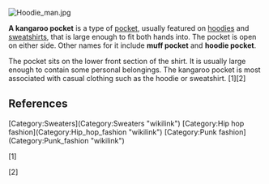 ![](Hoodie_man.jpg "Hoodie_man.jpg")

**A kangaroo pocket** is a type of [pocket](pocket "wikilink"), usually
featured on [hoodies](hoodies "wikilink") and
[sweatshirts](sweatshirts "wikilink"), that is large enough to fit both
hands into. The pocket is open on either side. Other names for it
include **muff pocket** and **hoodie pocket**.

The pocket sits on the lower front section of the shirt. It is usually
large enough to contain some personal belongings. The kangaroo pocket is
most associated with casual clothing such as the hoodie or sweatshirt.
[1][2]

## References

<references />
[Category:Sweaters](Category:Sweaters "wikilink") [Category:Hip hop
fashion](Category:Hip_hop_fashion "wikilink") [Category:Punk
fashion](Category:Punk_fashion "wikilink")

[1]

[2]